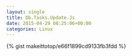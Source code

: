 ```yaml
---
layout: single                                                                                                              
title: Db.Tasks.Update.Js                                                                                                                       
date: 2015-04-29 08:25:06+00:00                                                                                                                        
categories: Linux                                                                                                                
---                                                                                                                              
```


{% gist makeittotop/e66f1899cd9133fb3fdd %}                                                                                                           

